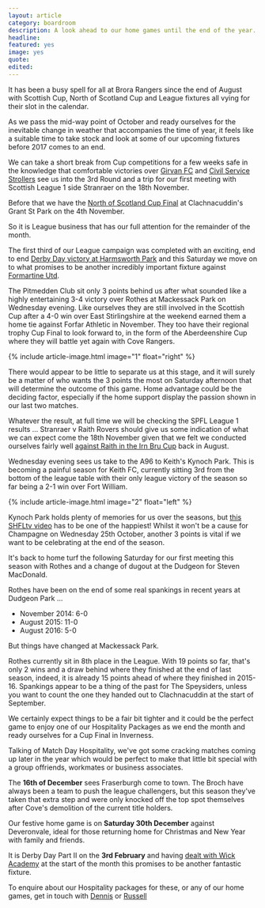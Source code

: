 ```yaml
---
layout: article
category: boardroom
description: A look ahead to our home games until the end of the year.
headline:
featured: yes
image: yes
quote:
edited:
---
```

It has been a busy spell for all at Brora Rangers since the end of August with Scottish Cup, North of Scotland Cup and League fixtures all vying for their slot in the calendar.

As we pass the mid-way point of October and ready ourselves for the inevitable change in weather that accompanies the time of year, it feels like a suitable time to take stock and look at some of our upcoming fixtures before 2017 comes to an end.

We can take a short break from Cup competitions for a few weeks safe in the knowledge that comfortable victories over [Girvan FC](/2017/09/23/girvan-home-report/) and [Civil Service Strollers](/2017/10/14/strollers-away-report/) see us into the 3rd Round and a trip for our first meeting with Scottish League 1 side Stranraer on the 18th November.

Before that we have the [North of Scotland Cup Final](/2017/11/04/lossiemouth-final/) at Clachnacuddin's Grant St Park on the 4th November.

So it is League business that has our full attention for the remainder of the month.

The first third of our League campaign was completed with an exciting, end to end [Derby Day victory at Harmsworth Park](/2017/10/07/wick-away-report/) and this Saturday we move on to what promises to be another incredibly important fixture against [Formartine Utd](/2017/10/21/formartine-home/).

The Pitmedden Club sit only 3 points behind us after what sounded like a highly entertaining 3-4 victory over Rothes at Mackessack Park on Wednesday evening. Like ourselves they are still involved in the Scottish Cup after a 4-0 win over East Stirlingshire at the weekend earned them a home tie against Forfar Athletic in November. They too have their regional trophy Cup Final to look forward to, in the form of the Aberdeenshire Cup where they will battle yet again with Cove Rangers.

{% include article-image.html image="1" float="right" %}

There would appear to be little to separate us at this stage, and it will surely be a matter of who wants the 3 points the most on Saturday afternoon that will determine the outcome of this game. Home advantage could be the deciding factor, especially if the home support display the passion shown in our last two matches.

Whatever the result, at full time we will be checking the SPFL League 1 results ... Stranraer v Raith Rovers should give us some indication of what we can expect come the 18th November given that we felt we conducted ourselves fairly well [against Raith in the Irn Bru Cup](/2017/08/15/raith-away-report/) back in August.

Wednesday evening sees us take to the A96 to Keith's Kynoch Park. This is becoming a painful season for Keith FC, currently sitting 3rd from the bottom of the league table with their only league victory of the season so far being a 2-1 win over Fort William.

{% include article-image.html image="2" float="left" %}

Kynoch Park holds plenty of memories for us over the seasons, but [this SHFLtv video](https://www.youtube.com/watch?v=rVXo3MeVus8) has to be one of the happiest! Whilst it won't be a cause for Champagne on Wednesday 25th October, another 3 points is vital if we want to be celebrating at the end of the season.

It's back to home turf the following Saturday for our first meeting this season with Rothes and a change of dugout at the Dudgeon for Steven MacDonald.

Rothes have been on the end of some real spankings in recent years at Dudgeon Park ...

- November 2014: 6-0
- August 2015: 11-0
- August 2016: 5-0

But things have changed at Mackessack Park.

Rothes currently sit in 8th place in the League. With 19 points so far, that's only 2 wins and a draw behind where they finished at the end of last season, indeed, it is already 15 points ahead of where they finished in 2015-16. Spankings appear to be a thing of the past for The Speysiders, unless you want to count the one they handed out to Clachnacuddin at the start of September.

We certainly expect things to be a fair bit tighter and it could be the perfect game to enjoy one of our Hospitality Packages as we end the month and ready ourselves for a Cup Final in Inverness.

Talking of Match Day Hospitality, we've got some cracking matches coming up later in the year which would be perfect to make that little bit special with a group offriends, workmates or business associates.

The **16th of December** sees Fraserburgh come to town. The Broch have always been a team to push the league challengers, but this season they've taken that extra step and were only knocked off the top spot themselves after Cove's demolition of the current title holders.

Our festive home game is on **Saturday 30th December** against Deveronvale, ideal for those returning home for Christmas and New Year with family and friends.

It is Derby Day Part II on the **3rd February** and having [dealt with Wick Academy](/2017/10/07/wick-away-report/) at the start of the month this promises to be another fantastic fixture.

To enquire about our Hospitality packages for these, or any of our home games, get in touch with [Dennis](mailto:dbridgeford@tiscali.co.uk) or [Russell](mailto:russell.jaffrey@btinternet.com)
